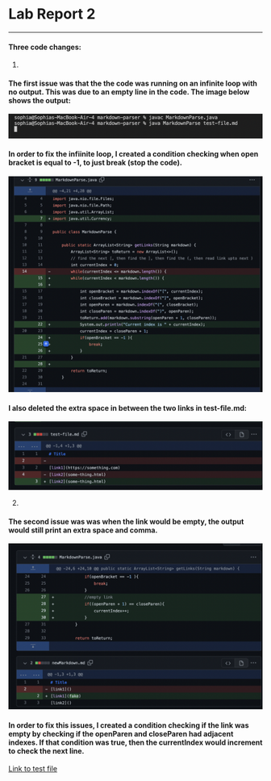 # Lab Report 2
---
#### Three code changes:

1.


#### The first issue was that the the code was running on an infinite loop with no output. This was due to an empty line in the code. The image below shows the output:

![Image](nooutput.png)

#### In order to fix the infiinite loop, I created a condition checking when open bracket is equal to -1, to just break (stop the code). 

![Image](commit1.png)

#### I also deleted the extra space in between the two links in test-file.md:

![Image](commit2.png)

 2. 
 
 
#### The second issue was was when the link would be empty, the output would still print an extra space and comma. 

![Image](commit3.png)

#### In order to fix this issues, I created a condition checking if the link was empty by checking if the openParen and closeParen had adjacent indexes. If that condition was true, then the currentIndex would increment to check the next line. 

[Link to test file](https://github.com/sophiaashraf/markdown-parser/commit/b1aaf009e2d58ddd617767cf59adb8554ba8e187)


